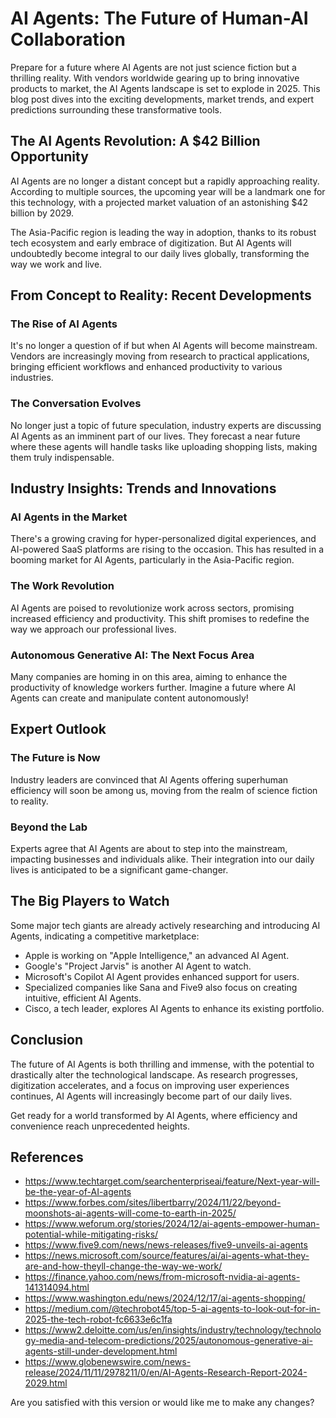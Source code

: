 # AI Agents: The Future of Human-AI Collaboration

Prepare for a future where AI Agents are not just science fiction but a thrilling reality. With vendors worldwide gearing up to bring innovative products to market, the AI Agents landscape is set to explode in 2025. This blog post dives into the exciting developments, market trends, and expert predictions surrounding these transformative tools.

## The AI Agents Revolution: A $42 Billion Opportunity

AI Agents are no longer a distant concept but a rapidly approaching reality. According to multiple sources, the upcoming year will be a landmark one for this technology, with a projected market valuation of an astonishing $42 billion by 2029. 

The Asia-Pacific region is leading the way in adoption, thanks to its robust tech ecosystem and early embrace of digitization. But AI Agents will undoubtedly become integral to our daily lives globally, transforming the way we work and live.

## From Concept to Reality: Recent Developments

### The Rise of AI Agents

It's no longer a question of if but when AI Agents will become mainstream. Vendors are increasingly moving from research to practical applications, bringing efficient workflows and enhanced productivity to various industries. 

### The Conversation Evolves

No longer just a topic of future speculation, industry experts are discussing AI Agents as an imminent part of our lives. They forecast a near future where these agents will handle tasks like uploading shopping lists, making them truly indispensable.

## Industry Insights: Trends and Innovations

### AI Agents in the Market

There's a growing craving for hyper-personalized digital experiences, and AI-powered SaaS platforms are rising to the occasion. This has resulted in a booming market for AI Agents, particularly in the Asia-Pacific region. 

### The Work Revolution

AI Agents are poised to revolutionize work across sectors, promising increased efficiency and productivity. This shift promises to redefine the way we approach our professional lives.

### Autonomous Generative AI: The Next Focus Area

Many companies are homing in on this area, aiming to enhance the productivity of knowledge workers further. Imagine a future where AI Agents can create and manipulate content autonomously!

## Expert Outlook

### The Future is Now

Industry leaders are convinced that AI Agents offering superhuman efficiency will soon be among us, moving from the realm of science fiction to reality. 

### Beyond the Lab

Experts agree that AI Agents are about to step into the mainstream, impacting businesses and individuals alike. Their integration into our daily lives is anticipated to be a significant game-changer.

## The Big Players to Watch

Some major tech giants are already actively researching and introducing AI Agents, indicating a competitive marketplace:

- Apple is working on "Apple Intelligence," an advanced AI Agent.
- Google's "Project Jarvis" is another AI Agent to watch.
- Microsoft's Copilot AI Agent provides enhanced support for users.
- Specialized companies like Sana and Five9 also focus on creating intuitive, efficient AI Agents.
- Cisco, a tech leader, explores AI Agents to enhance its existing portfolio.

## Conclusion

The future of AI Agents is both thrilling and immense, with the potential to drastically alter the technological landscape. As research progresses, digitization accelerates, and a focus on improving user experiences continues, AI Agents will increasingly become part of our daily lives. 

Get ready for a world transformed by AI Agents, where efficiency and convenience reach unprecedented heights.

## References

- https://www.techtarget.com/searchenterpriseai/feature/Next-year-will-be-the-year-of-AI-agents
- https://www.forbes.com/sites/libertbarry/2024/11/22/beyond-moonshots-ai-agents-will-come-to-earth-in-2025/
- https://www.weforum.org/stories/2024/12/ai-agents-empower-human-potential-while-mitigating-risks/
- https://www.five9.com/news/news-releases/five9-unveils-ai-agents
- https://news.microsoft.com/source/features/ai/ai-agents-what-they-are-and-how-theyll-change-the-way-we-work/
- https://finance.yahoo.com/news/from-microsoft-nvidia-ai-agents-141314094.html
- https://www.washington.edu/news/2024/12/17/ai-agents-shopping/
- https://medium.com/@techrobot45/top-5-ai-agents-to-look-out-for-in-2025-the-tech-robot-fc6633e6c1fa
- https://www2.deloitte.com/us/en/insights/industry/technology/technology-media-and-telecom-predictions/2025/autonomous-generative-ai-agents-still-under-development.html
- https://www.globenewswire.com/news-release/2024/11/11/2978211/0/en/AI-Agents-Research-Report-2024-2029.html

Are you satisfied with this version or would like me to make any changes?